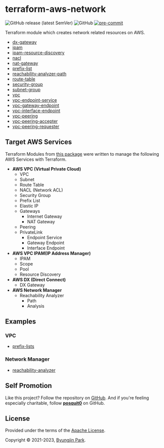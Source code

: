 # terraform-aws-network

![GitHub release (latest SemVer)](https://img.shields.io/github/v/release/tedilabs/terraform-aws-network?color=blue&sort=semver&style=flat-square)
![GitHub](https://img.shields.io/github/license/tedilabs/terraform-aws-network?color=blue&style=flat-square)
[![pre-commit](https://img.shields.io/badge/pre--commit-enabled-brightgreen?logo=pre-commit&logoColor=white&style=flat-square)](https://github.com/pre-commit/pre-commit)

Terraform module which creates network related resources on AWS.

- [dx-gateway](./modules/dx-gateway)
- [ipam](./modules/ipam)
- [ipam-resource-discovery](./modules/ipam-resource-discovery)
- [nacl](./modules/nacl)
- [nat-gateway](./modules/nat-gateway)
- [prefix-list](./modules/prefix-list)
- [reachability-analyzer-path](./modules/reachability-analyzer-path)
- [route-table](./modules/route-table)
- [security-group](./modules/security-group)
- [subnet-group](./modules/subnet-group)
- [vpc](./modules/vpc)
- [vpc-endpoint-service](./modules/vpc-endpoint-service)
- [vpc-gateway-endpoint](./modules/vpc-gateway-endpoint)
- [vpc-interface-endpoint](./modules/vpc-interface-endpoint)
- [vpc-peering](./modules/vpc-peering)
- [vpc-peering-accepter](./modules/vpc-peering-accepter)
- [vpc-peering-requester](./modules/vpc-peering-requester)


## Target AWS Services

Terraform Modules from [this package](https://github.com/tedilabs/terraform-aws-network) were written to manage the following AWS Services with Terraform.

- **AWS VPC (Virtual Private Cloud)**
  - VPC
  - Subnet
  - Route Table
  - NACL (Network ACL)
  - Security Group
  - Prefix List
  - Elastic IP
  - Gateways
    - Internet Gateway
    - NAT Gateway
  - Peering
  - PrivateLink
    - Endpoint Service
    - Gateway Endpoint
    - Interface Endpoint
- **AWS VPC IPAM(IP Address Manager)**
  - IPAM
  - Scope
  - Pool
  - Resource Discovery
- **AWS DX (Direct Connect)**
  - DX Gateway
- **AWS Network Manager**
  - Reachability Analyzer
    - Path
    - Analysis


## Examples

### VPC

- [prefix-lists](./examples/prefix-lists)

### Network Manager

- [reachability-analyzer](./examples/reachability-analyzer)


## Self Promotion

Like this project? Follow the repository on [GitHub](https://github.com/tedilabs/terraform-aws-network). And if you're feeling especially charitable, follow **[posquit0](https://github.com/posquit0)** on GitHub.


## License

Provided under the terms of the [Apache License](LICENSE).

Copyright © 2021-2023, [Byungjin Park](https://www.posquit0.com).
